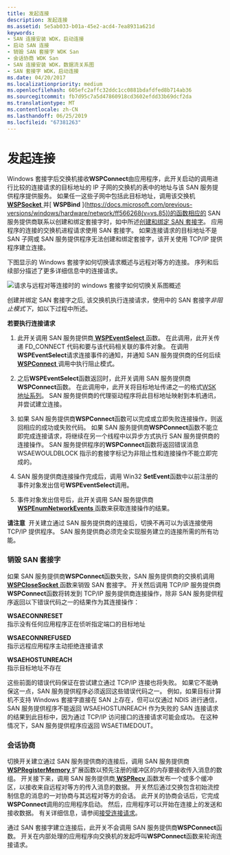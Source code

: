 ```yaml
---
title: 发起连接
description: 发起连接
ms.assetid: 5e5ab033-b01a-45e2-acd4-7ea8931a621d
keywords:
- SAN 连接安装 WDK，启动连接
- 启动 SAN 连接
- 销毁 SAN 套接字 WDK San
- 会话协商 WDK San
- SAN 连接安装 WDK，数据流关系图
- SAN 套接字 WDK，启动连接
ms.date: 04/20/2017
ms.localizationpriority: medium
ms.openlocfilehash: 605efc2affc32ddc1cc0881bdafdfed8b714ab36
ms.sourcegitcommit: fb7d95c7a5d47860918cd3602efdd33b69dcf2da
ms.translationtype: MT
ms.contentlocale: zh-CN
ms.lasthandoff: 06/25/2019
ms.locfileid: "67381263"
---
```

# <a name="initiating-a-connection"></a>发起连接


Windows 套接字后交换机接收**WSPConnect**由应用程序，此开关启动的调用进行比较的连接请求的目标地址的 IP 子网的交换机的表中的地址与该 SAN 服务提供程序提供服务。 如果任一这些子网中包括此目标地址，调用该交换机[ **WSPSocket** ](https://docs.microsoft.com/previous-versions/windows/hardware/network/ff566319(v=vs.85))并[ **WSPBind** ](https://docs.microsoft.com/previous-versions/windows/hardware/network/ff566268(v=vs.85))的函数相应的 SAN 服务提供商联系以创建和绑定套接字时，如中所述[创建和绑定 SAN 套接字](creating-and-binding-san-sockets.md)。 应用程序的连接的交换机进程请求使用 SAN 套接字。 如果连接请求的目标地址不是 SAN 子网或 SAN 服务提供程序无法创建和绑定套接字，该开关使用 TCP/IP 提供程序建立连接。

下图显示的 Windows 套接字如何切换请求概述与远程对等方的连接。 序列和后续部分描述了更多详细信息中的连接请求。

![请求与远程对等连接时的 windows 套接字如何切换关系图概述](images/apiflow3.png)

创建并绑定 SAN 套接字之后, 该交换机执行连接请求，使用中的 SAN 套接字*非阻止模式下*，如以下过程中所述。

**若要执行连接请求**

1.  此开关调用 SAN 服务提供商[ **WSPEventSelect** ](https://docs.microsoft.com/previous-versions/windows/hardware/network/ff566287(v=vs.85))函数。 在此调用，此开关传递 FD\_CONNECT 代码和要与该代码相关联的事件对象。 在调用**WSPEventSelect**请求连接事件的通知，并通知 SAN 服务提供商的任何后续[ **WSPConnect** ](https://docs.microsoft.com/previous-versions/windows/hardware/network/ff566275(v=vs.85))调用中执行阻止模式。

2.  之后**WSPEventSelect**函数返回时，此开关调用 SAN 服务提供商**WSPConnect**函数。 在此调用中，此开关将目标地址传递之一的格式[WSK 地址系列](https://docs.microsoft.com/previous-versions/windows/hardware/drivers/mt808757(v=vs.85))。 SAN 服务提供商的代理驱动程序将此目标地址映射到本机通讯，并尝试建立连接。

3.  如果 SAN 服务提供商**WSPConnect**函数可以完成或立即失败连接操作，则返回相应的成功或失败代码。 如果 SAN 服务提供商**WSPConnect**函数不能立即完成连接请求，将继续在另一个线程中以异步方式执行 SAN 服务提供商的连接操作。 SAN 服务提供程序的**WSPConnect**函数将返回错误消息 WSAEWOULDBLOCK 指示的套接字标记为非阻止性和连接操作不能立即完成的。

4.  SAN 服务提供商连接操作完成后，调用 Win32 **SetEvent**函数中以前注册的事件对象发出信号**WSPEventSelect**调用。

5.  事件对象发出信号后，此开关调用 SAN 服务提供商[ **WSPEnumNetworkEvents** ](https://docs.microsoft.com/previous-versions/windows/hardware/network/ff566284(v=vs.85))函数来获取连接操作的结果。

**请注意**  开关建立通过 SAN 服务提供商的连接后，切换不再可以为该连接使用 TCP/IP 提供程序。 SAN 服务提供商必须完全实现服务建立的连接所需的所有功能。

 

### <a name="destroying-the-san-socket"></a>销毁 SAN 套接字

如果 SAN 服务提供商**WSPConnect**函数失败，SAN 服务提供商的交换机调用[ **WSPCloseSocket** ](https://docs.microsoft.com/previous-versions/windows/hardware/network/ff566273(v=vs.85))函数来销毁 SAN 套接字。 开关然后调用 TCP/IP 服务提供商**WSPConnect**函数将转发到 TCP/IP 服务提供商连接操作，除非 SAN 服务提供程序返回以下错误代码之一的结果作为其连接操作：

<a href="" id="wsaeconnreset"></a>**WSAECONNRESET**  
指示没有任何应用程序正在侦听指定端口的目标地址

<a href="" id="wsaeconnrefused"></a>**WSAECONNREFUSED**  
指示远程应用程序主动拒绝连接请求

<a href="" id="wsaehostunreach"></a>**WSAEHOSTUNREACH**  
指示目标地址不存在

这些前面的错误代码保证在尝试建立通过 TCP/IP 连接也将失败。 如果它不能确保这一点，SAN 服务提供程序必须返回这些错误代码之一。 例如，如果目标计算机不支持 Windows 套接字直接在 SAN 上存在，但可以仅通过 NDIS 进行通信，SAN 服务提供程序不能返回 WSAEHOSTUNREACH 作为失败的 SAN 连接请求的结果到此目标中，因为通过 TCP/IP 访问接口的连接请求可能会成功。 在这种情况下，SAN 服务提供程序应返回 WSAETIMEDOUT。

### <a name="session-negotiation"></a>会话协商

切换开关建立通过 SAN 服务提供商的连接后，调用 SAN 服务提供商[ **WSPRegisterMemory** ](https://docs.microsoft.com/previous-versions/windows/hardware/network/ff566311(v=vs.85))扩展函数以预先注册的缓冲区的内存要接收传入消息的数组。 开关接下来，调用 SAN 服务提供商[ **WSPRecv** ](https://docs.microsoft.com/previous-versions/windows/hardware/network/ff566309(v=vs.85))函数发布一个或多个缓冲区，以接收来自远程对等方的传入消息的数据。 开关然后通过交换包含初始流控制信息的消息的一对协商与其远程对等方的会话。 此开关的协商会话后，它完成**WSPConnect**调用的应用程序启动。 然后，应用程序可以开始在连接上的发送和接收数据。 有关详细信息，请参阅[接受连接请求](accepting-connection-requests.md)。

通过 SAN 套接字建立连接后，此开关不会调用 SAN 服务提供商**WSPConnect**函数。 开关在内部处理的应用程序向交换机的发起呼叫**WSPConnect**函数来轮询连接请求。

 

 





